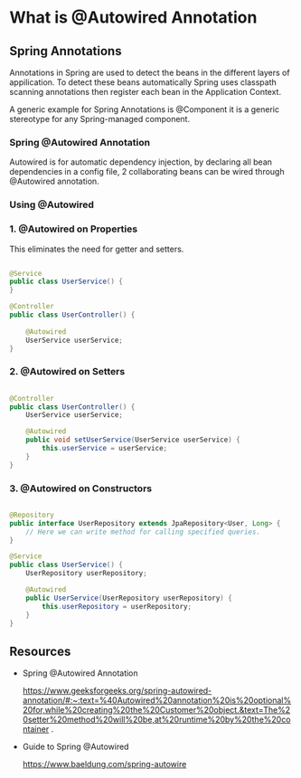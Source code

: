 # What is @Autowired Annotation

## Spring Annotations

Annotations in Spring are used to detect the beans in the different layers of appilication. To detect these beans
automatically Spring uses classpath scanning annotations then register each bean in the Application Context.

A generic example for Spring Annotations is @Component it is a generic stereotype for any Spring-managed component.

### Spring @Autowired Annotation

Autowired is for automatic dependency injection, by declaring all bean dependencies in a config file, 2 collaborating
beans can be wired through @Autowired annotation.

### Using @Autowired

### 1. @Autowired on Properties

This eliminates the need for getter and setters.

```java

@Service
public class UserService() {
}

@Controller
public class UserController() {
    
    @Autowired
    UserService userService;
}
```

### 2. @Autowired on Setters

```java

@Controller
public class UserController() {
    UserService userService;

    @Autowired
    public void setUserService(UserService userService) {
        this.userService = userService;
    }
}
```

### 3. @Autowired on Constructors

```java

@Repository
public interface UserRepository extends JpaRepository<User, Long> {
    // Here we can write method for calling specified queries.
}

@Service
public class UserService() {
    UserRepository userRepository;

    @Autowired
    public UserService(UserRepository userRepository) {
        this.userRepository = userRepository;
    }
}
```

## Resources

- Spring @Autowired Annotation

  https://www.geeksforgeeks.org/spring-autowired-annotation/#:~:text=%40Autowired%20annotation%20is%20optional%20for,while%20creating%20the%20Customer%20object.&text=The%20setter%20method%20will%20be,at%20runtime%20by%20the%20container
  .


- Guide to Spring @Autowired

  https://www.baeldung.com/spring-autowire